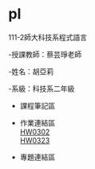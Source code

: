 # pl
111-2師大科技系程式語言

-授課教師：蔡芸琤老師

-姓名：胡亞莉  

-系級：科技系二年級

* 課程筆記區

* 作業連結區
<br />  [HW0302](https://github.com/Huwalli/pl/blob/main/HW1.ipynb)
<br />  [HW0323](https://github.com/Huwalli/pl/blob/main/.ipynb_checkpoints/HW1_divina-checkpoint.ipynb)

* 專題連結區

